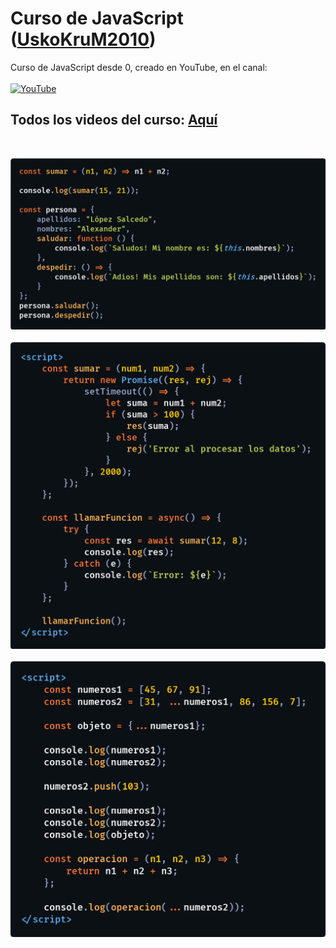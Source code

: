# Curso de JavaScript ([UskoKruM2010](https://youtube.com/UskoKruM2010))
Curso de JavaScript desde 0, creado en YouTube, en el canal:
<br/><br/>
[![YouTube](https://img.shields.io/badge/YouTube-UskoKruM2010-FF0000?style=for-the-badge&logo=youtube&logoColor=white&labelColor=101010)](https://youtube.com/uskokrum2010)

## Todos los videos del curso: [Aquí](https://www.youtube.com/playlist?list=PL_wRgp7nihyYdnV6ilQcZsfdG5d2nGWkc)

<br/>

![](./preview1.png)
<br/><br/>
![](./preview2.png)
<br/><br/>
![](./preview3.png)